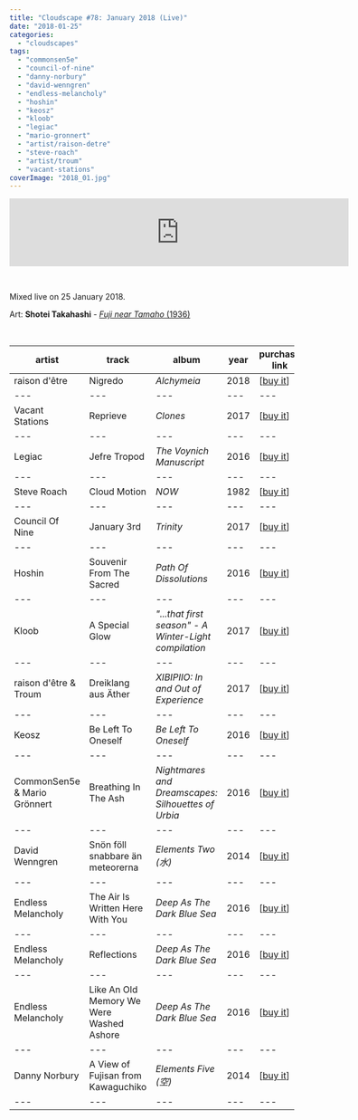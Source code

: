 ```yaml
---
title: "Cloudscape #78: January 2018 (Live)"
date: "2018-01-25"
categories: 
  - "cloudscapes"
tags: 
  - "commonsen5e"
  - "council-of-nine"
  - "danny-norbury"
  - "david-wenngren"
  - "endless-melancholy"
  - "hoshin"
  - "keosz"
  - "kloob"
  - "legiac"
  - "mario-gronnert"
  - "artist/raison-detre"
  - "steve-roach"
  - "artist/troum"
  - "vacant-stations"
coverImage: "2018_01.jpg"
---
```


<iframe src="https://www.mixcloud.com/widget/iframe/?hide_cover=1&amp;feed=%2Feveningoflight%2Fcloudscape-78-january-2018-live%2F" width="600" height="120" frameborder="0"><span data-mce-type="bookmark" style="display: inline-block; width: 0px; overflow: hidden; line-height: 0;" class="mce_SELRES_start">﻿</span><span data-mce-type="bookmark" style="display: inline-block; width: 0px; overflow: hidden; line-height: 0;" class="mce_SELRES_start">﻿</span><span data-mce-type="bookmark" style="display: inline-block; width: 0px; overflow: hidden; line-height: 0;" class="mce_SELRES_start">﻿</span></iframe>

 

Mixed live on 25 January 2018.

Art: **Shotei Takahashi** \- [_Fuji near Tamaho_ (1936)](https://www.wikiart.org/en/shotei-takahashi/fuji-near-tamaho-pink-variant-1936)

 

| **artist** | **track** | **album** | **year** | **purchase link** |
| --- | --- | --- | --- | --- |
| raison d'être | Nigredo | _Alchymeia_ | 2018 | \[[buy it](https://cycliclaw.bandcamp.com/album/alchymeia)\] |
| --- | --- | --- | --- | --- |
| Vacant Stations | Reprieve | _Clones_ | 2017 | \[[buy it](https://winter-light.bandcamp.com/album/clones)\] |
| --- | --- | --- | --- | --- |
| Legiac | Jefre Tropod | _The Voynich Manuscript_ | 2016 | \[[buy it](https://dronarivm.bandcamp.com/album/the-voynich-manuscript)\] |
| --- | --- | --- | --- | --- |
| Steve Roach | Cloud Motion | _NOW_ | 1982 | \[[buy it](https://steveroach.bandcamp.com/album/now)\] |
| --- | --- | --- | --- | --- |
| Council Of Nine | January 3rd | _Trinity_ | 2017 | \[[buy it](https://cryochamber.bandcamp.com/album/trinity)\] |
| --- | --- | --- | --- | --- |
| Hoshin | Souvenir From The Sacred | _Path Of Dissolutions_ | 2016 | \[[buy it](https://cryochamber.bandcamp.com/album/path-of-dissolutions)\] |
| --- | --- | --- | --- | --- |
| Kloob | A Special Glow | _"...that first season" - A Winter-Light compilation_ | 2017 | \[[buy it](https://winter-light.bandcamp.com/album/that-first-season-a-winter-light-compilation)\] |
| --- | --- | --- | --- | --- |
| raison d'être & Troum | Dreiklang aus Äther | _XIBIPIIO: In and Out of Experience_ | 2017 | \[[buy it](https://troum.bandcamp.com/album/xibipiio-in-and-out-of-experience-cd-2017)\] |
| --- | --- | --- | --- | --- |
| Keosz | Be Left To Oneself | _Be Left To Oneself_ | 2016 | \[[buy it](https://cryochamber.bandcamp.com/album/be-left-to-oneself)\] |
| --- | --- | --- | --- | --- |
| CommonSen5e & Mario Grönnert | Breathing In The Ash | _Nightmares and Dreamscapes: Silhouettes of Urbia_ | 2016 | \[[buy it](https://mariogroennert.bandcamp.com/album/nightmares-and-dreamscapes-silhouettes-of-urbia)\] |
| --- | --- | --- | --- | --- |
| David Wenngren | Snön föll snabbare än meteorerna | _Elements Two (水)_ | 2014 | \[[buy it](https://homenormal.bandcamp.com/album/elements-two)\] |
| --- | --- | --- | --- | --- |
| Endless Melancholy | The Air Is Written Here With You | _Deep As The Dark Blue Sea_ | 2016 | \[[buy it](https://hiddenvibes.bandcamp.com/album/deep-as-the-dark-blue-sea)\] |
| --- | --- | --- | --- | --- |
| Endless Melancholy | Reflections | _Deep As The Dark Blue Sea_ | 2016 | \[[buy it](https://hiddenvibes.bandcamp.com/album/deep-as-the-dark-blue-sea)\] |
| --- | --- | --- | --- | --- |
| Endless Melancholy | Like An Old Memory We Were Washed Ashore | _Deep As The Dark Blue Sea_ | 2016 | \[[buy it](https://hiddenvibes.bandcamp.com/album/deep-as-the-dark-blue-sea)\] |
| --- | --- | --- | --- | --- |
| Danny Norbury | A View of Fujisan from Kawaguchiko | _Elements Five (空)_ | 2014 | \[[buy it](https://homenormal.bandcamp.com/album/elements-five)\] |
| --- | --- | --- | --- | --- |
